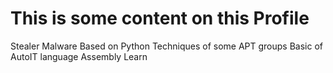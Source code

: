 <h1 color="red">This is some content on this Profile</h1>
<a>Stealer Malware Based on Python</a>
<a>Techniques of some APT groups</a>
<a>Basic of AutoIT language </a>
<a>Assembly Learn</a>
